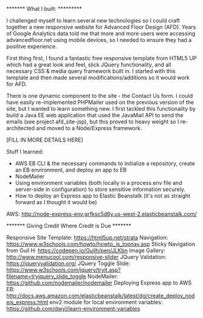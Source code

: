 ******* What I built: *********

I challenged myself to learn several new technologies so I could craft together a new responsive website for Advanced Floor Design (AFD). Years of Google Analytics data told me that more and more users were accessing advancedfloor.net using mobile devices, so I needed to ensure they had a positive experience.

First thing first, I found a fantastic free responsive template from HTML5 UP which had a great look and feel, slick JQuery functionality, and all necessary CSS & media query framework built in. I started with this template and then made several modifications/additions so it would work for AFD.

There is one dynamic component to the site - the Contact Us form. I could have easily re-implemented PHPMailer used on the previous version of the site, but I wanted to learn something new. I first tackled this functionality by build a Java EE web application that used the JavaMail API to send the emails (see project afd_site-jsp), but this proved to heavy weight so I re-architected and moved to a Node/Express framework.

[FILL IN MORE DETAILS HERE]

Stuff I learned:
- AWS EB CLI & the necessary commands to initialize a repository, create an EB environment, and deploy an app to EB
- NodeMailer
- Using environment variables (both locally in a process.env file and server-side in configuration) to store sensitive information securely.
- How to deploy an Express app to Elastic Beanstalk (it's not as straight forward as I thought it would be)


AWS: http://node-express-env.grfksc5d6y.us-west-2.elasticbeanstalk.com/




******* Giving Credit Where Credit is Due *******

Responsive Site Template: https://html5up.net/strata
Navigation: https://www.w3schools.com/howto/howto_js_topnav.asp
Sticky Navigation from Guil H: https://codepen.io/Guilh/pen/JLKbn
Image Gallery: http://www.menucool.com/responsive-slider
JQuery Validation: https://jqueryvalidation.org/
JQuery Toggle Slide: https://www.w3schools.com/jquery/tryit.asp?filename=tryjquery_slide_toggle
NodeMailer: https://github.com/nodemailer/nodemailer
Deploying Express app to AWS EB: http://docs.aws.amazon.com/elasticbeanstalk/latest/dg/create_deploy_nodejs_express.html
env2 module for local environment variables: https://github.com/dwyl/learn-environment-variables
